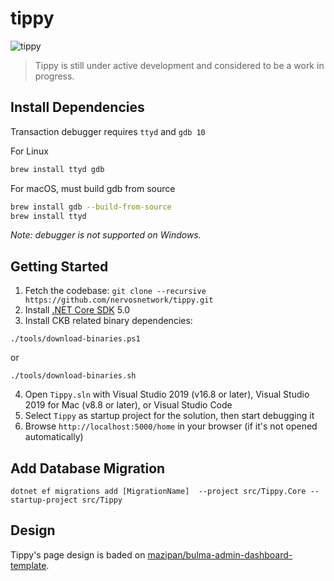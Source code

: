 # tippy

![tippy](https://github.com/nervosnetwork/tippy/workflows/tippy/badge.svg)

> Tippy is still under active development and considered to be a work in progress.

## Install Dependencies

Transaction debugger requires `ttyd` and `gdb 10`

For Linux

```bash
brew install ttyd gdb
```

For macOS, must build gdb from source

```bash
brew install gdb --build-from-source
brew install ttyd
```

*Note: debugger is not supported on Windows.*

## Getting Started

1. Fetch the codebase: `git clone --recursive https://github.com/nervosnetwork/tippy.git`
2. Install [.NET Core SDK](https://www.microsoft.com/net/download) 5.0
3. Install CKB related binary dependencies:
  ```shell
  ./tools/download-binaries.ps1
  ```
  or
  ```shell
  ./tools/download-binaries.sh
  ```
4. Open `Tippy.sln` with Visual Studio 2019 (v16.8 or later), Visual Studio 2019 for Mac (v8.8 or later), or Visual Studio Code
5. Select `Tippy` as startup project for the solution, then start debugging it
6. Browse `http://localhost:5000/home` in your browser (if it's not opened automatically)

## Add Database Migration

```shell
dotnet ef migrations add [MigrationName]  --project src/Tippy.Core --startup-project src/Tippy
```

## Design

Tippy's page design is baded on [mazipan/bulma-admin-dashboard-template](https://github.com/mazipan/bulma-admin-dashboard-template).
